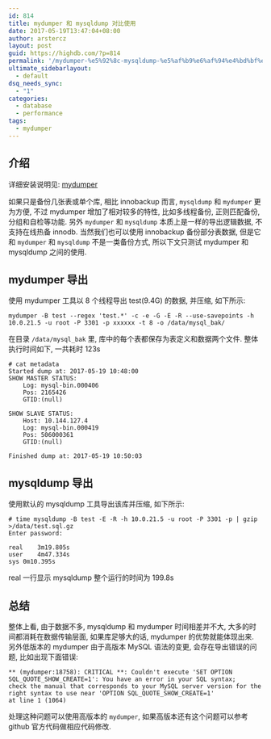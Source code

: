 ```yaml
---
id: 814
title: mydumper 和 mysqldump 对比使用
date: 2017-05-19T13:47:04+08:00
author: arstercz
layout: post
guid: https://highdb.com/?p=814
permalink: '/mydumper-%e5%92%8c-mysqldump-%e5%af%b9%e6%af%94%e4%bd%bf%e7%94%a8/'
ultimate_sidebarlayout:
  - default
dsq_needs_sync:
  - "1"
categories:
  - database
  - performance
tags:
  - mydumper
---
```

<h2>介绍</h2>

详细安装说明见: <a href="https://github.com/maxbube/mydumper">mydumper</a>

如果只是备份几张表或单个库, 相比 innobackup 而言, <code>mysqldump</code> 和 <code>mydumper</code> 更为方便, 不过 mydumper 增加了相对较多的特性, 比如多线程备份, 正则匹配备份, 分组和自检等功能. 另外 <code>mydumper</code> 和 <code>mysqldump</code> 本质上是一样的导出逻辑数据, 不支持在线热备 innodb. 当然我们也可以使用 innobackup 备份部分表数据, 但是它和 <code>mydumper</code> 和 <code>mysqldump</code> 不是一类备份方式, 所以下文只测试 mydumper 和 mysqldump 之间的使用.

<h2>mydumper 导出</h2>

使用 mydumper 工具以 8 个线程导出 test(9.4G) 的数据, 并压缩, 如下所示:

<pre><code>mydumper -B test --regex 'test.*' -c -e -G -E -R --use-savepoints -h 10.0.21.5 -u root -P 3301 -p xxxxxx -t 8 -o /data/mysql_bak/
</code></pre>

在目录 <code>/data/mysql_bak</code> 里, 库中的每个表都保存为表定义和数据两个文件.
整体执行时间如下, 一共耗时 123s

<pre><code># cat metadata 
Started dump at: 2017-05-19 10:48:00
SHOW MASTER STATUS:
    Log: mysql-bin.000406
    Pos: 2165426
    GTID:(null)

SHOW SLAVE STATUS:
    Host: 10.144.127.4
    Log: mysql-bin.000419
    Pos: 506000361
    GTID:(null)

Finished dump at: 2017-05-19 10:50:03
</code></pre>

<h2>mysqldump 导出</h2>

使用默认的 mysqldump 工具导出该库并压缩, 如下所示:

<pre><code># time mysqldump -B test -E -R -h 10.0.21.5 -u root -P 3301 -p | gzip &gt;/data/test.sql.gz
Enter password: 

real    3m19.805s
user    4m47.334s
sys 0m10.395s
</code></pre>

real 一行显示 mysqldump 整个运行的时间为 199.8s

<h2>总结</h2>

整体上看, 由于数据不多, mysqldump 和 mydumper 时间相差并不大, 大多的时间都消耗在数据传输层面, 如果库足够大的话, mydumper 的优势就能体现出来. 另外低版本的 mydumper 由于高版本 MySQL 语法的变更, 会存在导出错误的问题, 比如出现下面错误:

<pre><code>** (mydumper:18758): CRITICAL **: Couldn't execute 'SET OPTION SQL_QUOTE_SHOW_CREATE=1': You have an error in your SQL syntax; 
check the manual that corresponds to your MySQL server version for the right syntax to use near 'OPTION SQL_QUOTE_SHOW_CREATE=1' 
at line 1 (1064)
</code></pre>

处理这种问题可以使用高版本的 <code>mydumper</code>, 如果高版本还有这个问题可以参考 github 官方代码做相应代码修改.